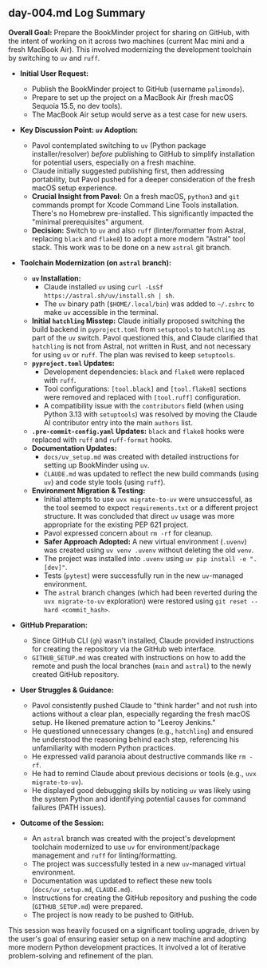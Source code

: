 ## day-004.md Log Summary

**Overall Goal:** Prepare the BookMinder project for sharing on GitHub, with the intent of working on it across two machines (current Mac mini and a fresh MacBook Air). This involved modernizing the development toolchain by switching to `uv` and `ruff`.

*   **Initial User Request:**
    *   Publish the BookMinder project to GitHub (username `palimondo`).
    *   Prepare to set up the project on a MacBook Air (fresh macOS Sequoia 15.5, no dev tools).
    *   The MacBook Air setup would serve as a test case for new users.

*   **Key Discussion Point: `uv` Adoption:**
    *   Pavol contemplated switching to `uv` (Python package installer/resolver) *before* publishing to GitHub to simplify installation for potential users, especially on a fresh machine.
    *   Claude initially suggested publishing first, then addressing portability, but Pavol pushed for a deeper consideration of the fresh macOS setup experience.
    *   **Crucial Insight from Pavol:** On a fresh macOS, `python3` and `git` commands prompt for Xcode Command Line Tools installation. There's no Homebrew pre-installed. This significantly impacted the "minimal prerequisites" argument.
    *   **Decision:** Switch to `uv` and also `ruff` (linter/formatter from Astral, replacing `black` and `flake8`) to adopt a more modern "Astral" tool stack. This work was to be done on a new `astral` git branch.

*   **Toolchain Modernization (on `astral` branch):**
    *   **`uv` Installation:**
        *   Claude installed `uv` using `curl -LsSf https://astral.sh/uv/install.sh | sh`.
        *   The `uv` binary path (`$HOME/.local/bin`) was added to `~/.zshrc` to make `uv` accessible in the terminal.
    *   **Initial `hatchling` Misstep:** Claude initially proposed switching the build backend in `pyproject.toml` from `setuptools` to `hatchling` as part of the `uv` switch. Pavol questioned this, and Claude clarified that `hatchling` is not from Astral, not written in Rust, and not necessary for using `uv` or `ruff`. The plan was revised to keep `setuptools`.
    *   **`pyproject.toml` Updates:**
        *   Development dependencies: `black` and `flake8` were replaced with `ruff`.
        *   Tool configurations: `[tool.black]` and `[tool.flake8]` sections were removed and replaced with `[tool.ruff]` configuration.
        *   A compatibility issue with the `contributors` field (when using Python 3.13 with `setuptools`) was resolved by moving the Claude AI contributor entry into the main `authors` list.
    *   **`.pre-commit-config.yaml` Updates:** `black` and `flake8` hooks were replaced with `ruff` and `ruff-format` hooks.
    *   **Documentation Updates:**
        *   `docs/uv_setup.md` was created with detailed instructions for setting up BookMinder using `uv`.
        *   `CLAUDE.md` was updated to reflect the new build commands (using `uv`) and code style tools (using `ruff`).
    *   **Environment Migration & Testing:**
        *   Initial attempts to use `uvx migrate-to-uv` were unsuccessful, as the tool seemed to expect `requirements.txt` or a different project structure. It was concluded that direct `uv` usage was more appropriate for the existing PEP 621 project.
        *   Pavol expressed concern about `rm -rf` for cleanup.
        *   **Safer Approach Adopted:** A new virtual environment (`.uvenv`) was created using `uv venv .uvenv` without deleting the old `venv`.
        *   The project was installed into `.uvenv` using `uv pip install -e ".[dev]"`.
        *   Tests (`pytest`) were successfully run in the new `uv`-managed environment.
        *   The `astral` branch changes (which had been reverted during the `uvx migrate-to-uv` exploration) were restored using `git reset --hard <commit_hash>`.

*   **GitHub Preparation:**
    *   Since GitHub CLI (`gh`) wasn't installed, Claude provided instructions for creating the repository via the GitHub web interface.
    *   `GITHUB_SETUP.md` was created with instructions on how to add the remote and push the local branches (`main` and `astral`) to the newly created GitHub repository.

*   **User Struggles & Guidance:**
    *   Pavol consistently pushed Claude to "think harder" and not rush into actions without a clear plan, especially regarding the fresh macOS setup. He likened premature action to "Leeroy Jenkins."
    *   He questioned unnecessary changes (e.g., `hatchling`) and ensured he understood the reasoning behind each step, referencing his unfamiliarity with modern Python practices.
    *   He expressed valid paranoia about destructive commands like `rm -rf`.
    *   He had to remind Claude about previous decisions or tools (e.g., `uvx migrate-to-uv`).
    *   He displayed good debugging skills by noticing `uv` was likely using the system Python and identifying potential causes for command failures (PATH issues).

*   **Outcome of the Session:**
    *   An `astral` branch was created with the project's development toolchain modernized to use `uv` for environment/package management and `ruff` for linting/formatting.
    *   The project was successfully tested in a new `uv`-managed virtual environment.
    *   Documentation was updated to reflect these new tools (`docs/uv_setup.md`, `CLAUDE.md`).
    *   Instructions for creating the GitHub repository and pushing the code (`GITHUB_SETUP.md`) were prepared.
    *   The project is now ready to be pushed to GitHub.

This session was heavily focused on a significant tooling upgrade, driven by the user's goal of ensuring easier setup on a new machine and adopting more modern Python development practices. It involved a lot of iterative problem-solving and refinement of the plan.